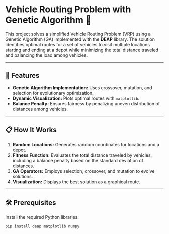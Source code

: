 # Vehicle Routing Problem with Genetic Algorithm 🚚

This project solves a simplified Vehicle Routing Problem (VRP) using a Genetic Algorithm (GA) implemented with the **DEAP** library. The solution identifies optimal routes for a set of vehicles to visit multiple locations starting and ending at a depot while minimizing the total distance traveled and balancing the load among vehicles.

---

## 📂 Features

- **Genetic Algorithm Implementation:** Uses crossover, mutation, and selection for evolutionary optimization.
- **Dynamic Visualization:** Plots optimal routes with `matplotlib`.
- **Balance Penalty:** Ensures fairness by penalizing uneven distribution of distances among vehicles.

---

## 📋 How It Works

1. **Random Locations:** Generates random coordinates for locations and a depot.
2. **Fitness Function:** Evaluates the total distance traveled by vehicles, including a balance penalty based on the standard deviation of distances.
3. **GA Operators:** Employs selection, crossover, and mutation to evolve solutions.
4. **Visualization:** Displays the best solution as a graphical route.

---

## 🛠️ Prerequisites

Install the required Python libraries:

```bash
pip install deap matplotlib numpy
